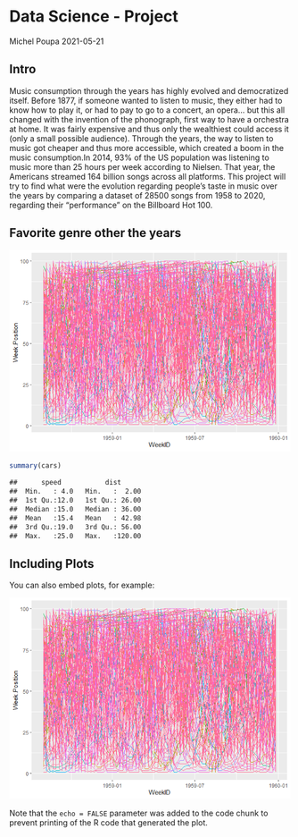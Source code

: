 Data Science - Project
================
Michel Poupa
2021-05-21

## Intro

Music consumption through the years has highly evolved and democratized
itself. Before 1877, if someone wanted to listen to music, they either
had to know how to play it, or had to pay to go to a concert, an opera…
but this all changed with the invention of the phonograph, first way to
have a orchestra at home. It was fairly expensive and thus only the
wealthiest could access it (only a small possible audience). Through the
years, the way to listen to music got cheaper and thus more accessible,
which created a boom in the music consumption.In 2014, 93% of the US
population was listening to music more than 25 hours per week according
to Nielsen. That year, the Americans streamed 164 billion songs across
all platforms. This project will try to find what were the evolution
regarding people’s taste in music over the years by comparing a dataset
of 28500 songs from 1958 to 2020, regarding their “performance” on the
Billboard Hot 100.

## Favorite genre other the years

![](Project_files/figure-gfm/unnamed-chunk-1-1.png)<!-- -->

``` r
summary(cars)
```

    ##      speed           dist       
    ##  Min.   : 4.0   Min.   :  2.00  
    ##  1st Qu.:12.0   1st Qu.: 26.00  
    ##  Median :15.0   Median : 36.00  
    ##  Mean   :15.4   Mean   : 42.98  
    ##  3rd Qu.:19.0   3rd Qu.: 56.00  
    ##  Max.   :25.0   Max.   :120.00

## Including Plots

You can also embed plots, for example:

![](Project_files/figure-gfm/unnamed-chunk-2-1.png)<!-- -->

Note that the `echo = FALSE` parameter was added to the code chunk to
prevent printing of the R code that generated the plot.
